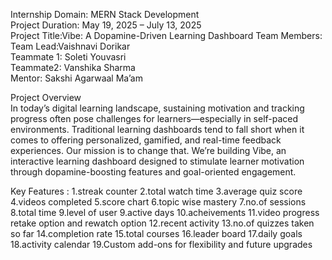 

Internship Domain: MERN Stack Development  
Project Duration: May 19, 2025 – July 13, 2025  
Project Title:Vibe: A Dopamine-Driven Learning Dashboard 
Team Members: 
Team Lead:Vaishnavi Dorikar  
Teammate 1: Soleti Youvasri  
Teammate2: Vanshika Sharma  
Mentor: Sakshi  Agarwaal Ma’am  

Project Overview  
In today’s digital learning landscape, sustaining motivation and tracking progress often pose challenges for learners—especially in self-paced environments. 
Traditional learning dashboards tend to fall short when it comes to offering personalized, gamified, and real-time feedback experiences. 
Our mission is to change that. We’re building Vibe, an interactive learning dashboard designed to stimulate learner motivation through dopamine-boosting features and goal-oriented engagement.

Key Features  :
1.streak counter
2.total watch time 
3.average quiz score
4.videos completed 
5.score chart 
6.topic wise mastery 
7.no.of sessions 
8.total time 
9.level of user 
9.active days
10.acheivements 
11.video progress retake option and rewatch option 
12.recent activity 
13.no.of quizzes taken so far 
14.completion rate 
15.total courses 
16.leader board 
17.daily goals 
18.activity calendar 
19.Custom add-ons for flexibility and future upgrades
